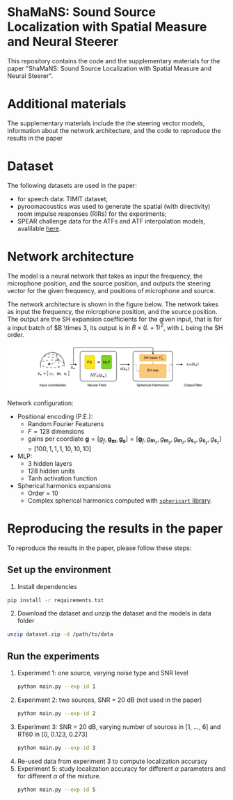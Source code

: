 # ShaMaNS: Sound Source Localization with Spatial Measure and Neural Steerer

This repository contains the code and the supplementary materials for the paper "ShaMaNS: Sound Source Localization with Spatial Measure and Neural Steerer".

# Additional materials

The supplementary materials include the the steering vector models, 
information about the network architecture,
and the code to reproduce the results in the paper

# Dataset

The following datasets are used in the paper:
- for speech data: TIMIT dataset;
- pyroomacoustics was used to generate the spatial (with directivity) room impulse responses (RIRs) for the experiments;
- SPEAR challenge data for the ATFs and ATF interpolation models, avalilable [here](https://drive.google.com/drive/folders/1Op9KCV5bqh2CyjYByy3eVpyIkRy_EaDs?usp=sharing).

# Network architecture

The model is a neural network that takes as input the frequency, the microphone position, and the source position, and outputs the steering vector for the given frequency, and positions of microphone and source.

The network architecture is shown in the figure below. 
The network takes as input the frequency, the microphone position, and the source position. The output are the SH expansion coefficients for the given input, that is for a input batch of $B \times 3, its output is in $B \times (L+1)^2$, with $L$ being the SH order.

![network](data/figures/network_white_bg.png)

Network configuration:
- Positional encoding (P.E.):
  - Random Fourier Featurens
  - $F = 128$ dimensions
  - gains per coordiate $\mathbf{g} = [g_f, \mathbf{g}_{\mathbf{m}},\mathbf{g}_{\mathbf{s}}] = [\mathbf{g}_f, g_{\mathbf{m}_x},g_{\mathbf{m}_y},g_{\mathbf{m}_z},g_{\mathbf{s}_x},g_{\mathbf{s}_y},g_{\mathbf{s}_z}] = [100, 1, 1, 1, 10, 10, 10]$
- MLP: 
  - 3 hidden layers
  - 128 hidden units
  - Tanh activation function
- Spherical harmonics expansions
  - Order = 10
  - Complex spherical harmonics computed with [`sphericart` library](https://sphericart.readthedocs.io/en/latest/).

        

# Reproducing the results in the paper

To reproduce the results in the paper, please follow these steps:

## Set up the environment

1. Install dependencies
```bash
pip install -r requirements.txt
```

2. Download the dataset and unzip the dataset and the models in data folder
```bash
unzip dataset.zip -d /path/to/data
```

## Run the experiments

1. Experiment 1: one source, varying noise type and SNR level
    ```bash
    python main.py --exp-id 1
    ```
2. Experiment 2: two sources, SNR = 20 dB (not used in the paper)
    ```bash
    python main.py --exp-id 2
    ```
3. Experiment 3: SNR  = 20 dB, varying number of sources in [1, ..., 6] and RT60 in [0, 0.123, 0.273]
    ```bash
    python main.py --exp-id 3
    ```
4. Re-used data from experiment 3 to compute localization accuracy
5. Experiment 5: study localization accuracy for different $\alpha$ parameters and for different $\alpha$ of the mixture.
    ```bash
    python main.py --exp-id 5
    ```